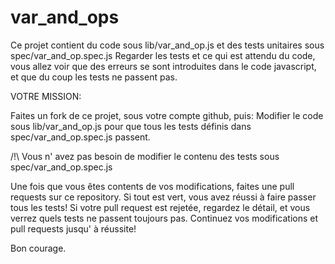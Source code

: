 # var_and_ops


Ce projet contient du code sous lib/var_and_op.js et des tests unitaires sous spec/var_and_op.spec.js
Regarder les tests et ce qui est attendu du code, vous allez voir que des erreurs se sont introduites dans le code javascript, et que du coup les tests ne passent pas.

VOTRE MISSION:

Faites un fork de ce projet, sous votre compte github, puis:
Modifier le code sous lib/var_and_op.js pour que tous les tests définis dans spec/var_and_op.spec.js passent.

/!\ Vous n' avez pas besoin de modifier le contenu des tests sous spec/var_and_op.spec.js

Une fois que vous êtes contents de vos modifications, faites une pull requests sur ce repository. Si tout est vert, vous avez réussi à faire passer tous les tests!	
Si votre pull request est rejetée, regardez le détail, et vous verrez quels tests ne passent toujours pas. Continuez vos modifications et pull requests jusqu' à réussite!

Bon courage.
